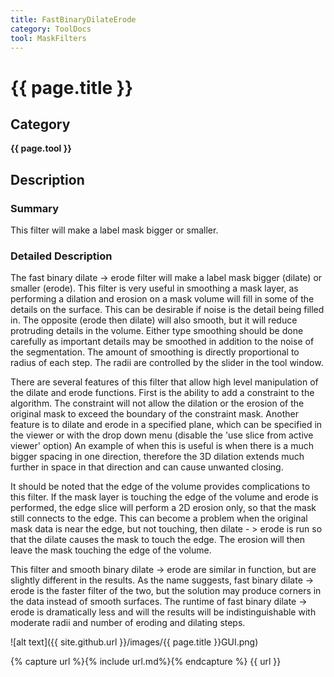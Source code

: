 ```yaml
---
title: FastBinaryDilateErode
category: ToolDocs 
tool: MaskFilters 
---
```


# {{ page.title }} 

## Category

**{{ page.tool }}**

## Description

### Summary

This filter will make a label mask bigger or smaller.

### Detailed Description

The fast binary dilate -> erode filter will make a label mask bigger (dilate) or smaller (erode). This filter is very useful in smoothing a mask layer, as performing a dilation and erosion on a mask volume will fill in some of the details on the surface. This can be desirable if noise is the detail being filled in. The opposite (erode then dilate) will also smooth, but it will reduce protruding details in the volume. Either type smoothing should be done carefully as important details may be smoothed in addition to the noise of the segmentation. The amount of smoothing is directly proportional to radius of each step. The radii are controlled by the slider in the tool window.

There are several features of this filter that allow high level manipulation of the dilate and erode functions. First is the ability to add a constraint to the algorithm. The constraint will not allow the dilation or the erosion of the original mask to exceed the boundary of the constraint mask. Another feature is to dilate and erode in a specified plane, which can be specified in the viewer or with the drop down menu (disable the 'use slice from active viewer' option) An example of when this is useful is when there is a much bigger spacing in one direction, therefore the 3D dilation extends much further in space in that direction and can cause unwanted closing.

It should be noted that the edge of the volume provides complications to this filter. If the mask layer is touching the edge of the volume and erode is performed, the edge slice will perform a 2D erosion only, so that the mask still connects to the edge. This can become a problem when the original mask data is near the edge, but not touching, then dilate - > erode is run so that the dilate causes the mask to touch the edge. The erosion will then leave the mask touching the edge of the volume.

This filter and smooth binary dilate -> erode are similar in function, but are slightly different in the results. As the name suggests, fast binary dilate -> erode is the faster filter of the two, but the solution may produce corners in the data instead of smooth surfaces. The runtime of fast binary dilate -> erode is dramatically less and will the results will be indistinguishable with moderate radii and number of eroding and dilating steps.

![alt text]({{ site.github.url }}/images/{{ page.title }}GUI.png)

{% capture url %}{% include url.md%}{% endcapture %}
{{ url }}

